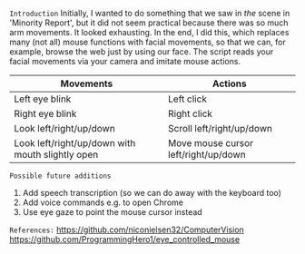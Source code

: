 ```Introduction```
Initially, I wanted to do something that we saw in *the* scene in 'Minority Report', but it did not seem practical because there was so much arm movements. It looked exhausting. In the end, I did this, which replaces many (not all) mouse functions with facial movements, so that we can, for example, browse the web just by using our face. The script reads your facial movements via your camera and imitate mouse actions.

| Movements     | Actions       |
| ------------- | ------------- |
| Left eye blink  | Left click  |
| Right eye blink  | Right click  |
| Look left/right/up/down | Scroll left/right/up/down |
| Look left/right/up/down with mouth slightly open | Move mouse cursor left/right/up/down |

```Possible future additions```
1. Add speech transcription (so we can do away with the keyboard too)
2. Add voice commands e.g. to open Chrome
3. Use eye gaze to point the mouse cursor instead

```References:```
https://github.com/niconielsen32/ComputerVision
https://github.com/ProgrammingHero1/eye_controlled_mouse